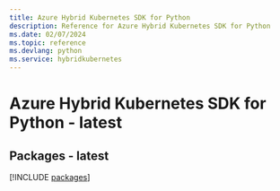 ```yaml
---
title: Azure Hybrid Kubernetes SDK for Python
description: Reference for Azure Hybrid Kubernetes SDK for Python
ms.date: 02/07/2024
ms.topic: reference
ms.devlang: python
ms.service: hybridkubernetes
---
```

# Azure Hybrid Kubernetes SDK for Python - latest
## Packages - latest
[!INCLUDE [packages](hybrid-kubernetes-index.md)]